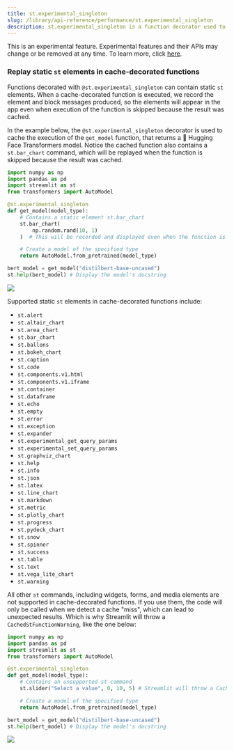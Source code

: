 ```yaml
---
title: st.experimental_singleton
slug: /library/api-reference/performance/st.experimental_singleton
description: st.experimental_singleton is a function decorator used to store singleton objects.
---
```


<Important>

This is an experimental feature. Experimental features and their APIs may change or be removed at any time. To learn more, click [here](/library/advanced-features/prerelease#experimental-features).

</Important>

<Autofunction function="streamlit.experimental_singleton" />

### Replay static `st` elements in cache-decorated functions

Functions decorated with `@st.experimental_singleton` can contain static `st` elements. When a cache-decorated function is executed, we record the element and block messages produced, so the elements will appear in the app even when execution of the function is skipped because the result was cached.

In the example below, the `@st.experimental_singleton` decorator is used to cache the execution of the `get_model` function, that returns a 🤗 Hugging Face Transformers model. Notice the cached function also contains a `st.bar_chart` command, which will be replayed when the function is skipped because the result was cached.

```python
import numpy as np
import pandas as pd
import streamlit as st
from transformers import AutoModel

@st.experimental_singleton
def get_model(model_type):
    # Contains a static element st.bar_chart
    st.bar_chart(
        np.random.rand(10, 1)
    )  # This will be recorded and displayed even when the function is skipped

    # Create a model of the specified type
    return AutoModel.from_pretrained(model_type)

bert_model = get_model("distilbert-base-uncased")
st.help(bert_model) # Display the model's docstring
```

<Image src="/images/replay-cached-elements-singleton.png" clean />

Supported static `st` elements in cache-decorated functions include:

- `st.alert`
- `st.altair_chart`
- `st.area_chart`
- `st.bar_chart`
- `st.ballons`
- `st.bokeh_chart`
- `st.caption`
- `st.code`
- `st.components.v1.html`
- `st.components.v1.iframe`
- `st.container`
- `st.dataframe`
- `st.echo`
- `st.empty`
- `st.error`
- `st.exception`
- `st.expander`
- `st.experimental_get_query_params`
- `st.experimental_set_query_params`
- `st.graphviz_chart`
- `st.help`
- `st.info`
- `st.json`
- `st.latex`
- `st.line_chart`
- `st.markdown`
- `st.metric`
- `st.plotly_chart`
- `st.progress`
- `st.pydeck_chart`
- `st.snow`
- `st.spinner`
- `st.success`
- `st.table`
- `st.text`
- `st.vega_lite_chart`
- `st.warning`

All other `st` commands, including widgets, forms, and media elements are not supported in cache-decorated functions. If you use them, the code will only be called when we detect a cache "miss", which can lead to unexpected results. Which is why Streamlit will throw a `CachedStFunctionWarning`, like the one below:

```python
import numpy as np
import pandas as pd
import streamlit as st
from transformers import AutoModel

@st.experimental_singleton
def get_model(model_type):
    # Contains an unsupported st command
    st.slider("Select a value", 0, 10, 5) # Streamlit will throw a CachedStFunctionWarning

    # Create a model of the specified type
    return AutoModel.from_pretrained(model_type)

bert_model = get_model("distilbert-base-uncased")
st.help(bert_model) # Display the model's docstring
```

<Image src="/images/cached-st-function-warning-singleton.png" clean />
